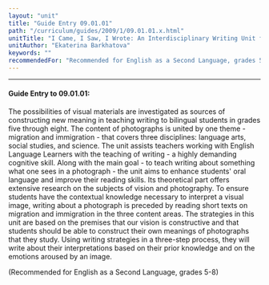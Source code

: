 ```yaml
---
layout: "unit"
title: "Guide Entry 09.01.01"
path: "/curriculum/guides/2009/1/09.01.01.x.html"
unitTitle: "I Came, I Saw, I Wrote: An Interdisciplinary Writing Unit for Bilingual Students"
unitAuthor: "Ekaterina Barkhatova"
keywords: ""
recommendedFor: "Recommended for English as a Second Language, grades 5-8"
---
```

<body>
<hr/>
<h4>
Guide Entry to 09.01.01:
</h4>
The possibilities of visual materials are investigated as sources of constructing new meaning in teaching writing to bilingual students in grades five through eight. The content of photographs is united by one theme - migration and immigration - that covers three disciplines: language arts, social studies, and science. The unit assists teachers working with English Language Learners with the teaching of writing - a highly demanding cognitive skill. Along with the main goal - to teach writing about something what one sees in a photograph - the unit aims to enhance students' oral language and improve their reading skills. Its theoretical part offers extensive research on the subjects of vision and photography. To ensure students have the contextual knowledge necessary to interpret a visual image, writing about a photograph is preceded by reading short texts on migration and immigration in the three content areas. The strategies in this unit are based on the premises that our vision is constructive and that students should be able to construct their own meanings of photographs that they study. Using writing strategies in a three-step process, they will write about their interpretations based on their prior knowledge and on the emotions aroused by an image.
<p>
(Recommended for English as a Second Language, grades 5-8)
</p>
</body>